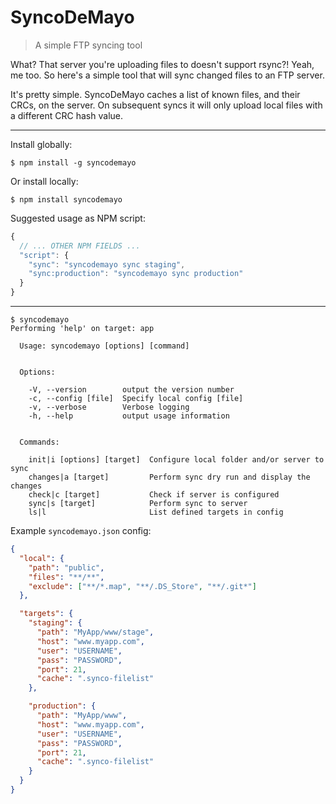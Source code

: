 # SyncoDeMayo
> A simple FTP syncing tool

What? That server you're uploading files to doesn't support rsync?! Yeah, me too. So here's a simple tool that will sync changed files to an FTP server.

It's pretty simple. SyncoDeMayo caches a list of known files, and their CRCs, on the server. On subsequent syncs it will only upload local files with a different CRC hash value.

---

Install globally:
```
$ npm install -g syncodemayo
```

Or install locally:
```
$ npm install syncodemayo
```

Suggested usage as NPM script:
```js
{
  // ... OTHER NPM FIELDS ...
  "script": {
    "sync": "syncodemayo sync staging",
    "sync:production": "syncodemayo sync production"
  }
}
```

---

```
$ syncodemayo
Performing 'help' on target: app

  Usage: syncodemayo [options] [command]


  Options:

    -V, --version        output the version number
    -c, --config [file]  Specify local config [file]
    -v, --verbose        Verbose logging
    -h, --help           output usage information


  Commands:

    init|i [options] [target]  Configure local folder and/or server to sync
    changes|a [target]         Perform sync dry run and display the changes
    check|c [target]           Check if server is configured
    sync|s [target]            Perform sync to server
    ls|l                       List defined targets in config
```


Example `syncodemayo.json` config:

```json
{
  "local": {
    "path": "public",
    "files": "**/**",
    "exclude": ["**/*.map", "**/.DS_Store", "**/.git*"]
  },

  "targets": {
    "staging": {
      "path": "MyApp/www/stage",
      "host": "www.myapp.com",
      "user": "USERNAME",
      "pass": "PASSWORD",
      "port": 21,
      "cache": ".synco-filelist"
    },

    "production": {
      "path": "MyApp/www",
      "host": "www.myapp.com",
      "user": "USERNAME",
      "pass": "PASSWORD",
      "port": 21,
      "cache": ".synco-filelist"
    }
  }
}
```